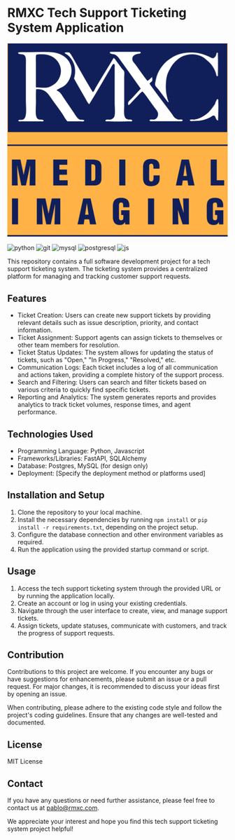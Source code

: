 # RMXC Tech Support Ticketing System Application

<p align="center">
	<img src="https://raw.githubusercontent.com/pablo-git8/rmxc-tsts-app/main/images/RMXCLogoORG.jpg" alt="400" width="600"/>
</p>

![python](https://img.shields.io/badge/Python-3776AB?style=for-the-badge&logo=python&logoColor=white)
![git](https://img.shields.io/badge/GIT-E44C30?style=for-the-badge&logo=git&logoColor=white)
![mysql](https://img.shields.io/badge/MySQL-00000F?style=for-the-badge&logo=mysql&logoColor=white)
![postgresql](https://img.shields.io/badge/PostgreSQL-316192?style=for-the-badge&logo=postgresql&logoColor=white)
![js](https://img.shields.io/badge/JavaScript-323330?style=for-the-badge&logo=javascript&logoColor=F7DF1E)

This repository contains a full software development project for a tech support ticketing system. The ticketing system provides a centralized platform for managing and tracking customer support requests.

## Features

- Ticket Creation: Users can create new support tickets by providing relevant details such as issue description, priority, and contact information.
- Ticket Assignment: Support agents can assign tickets to themselves or other team members for resolution.
- Ticket Status Updates: The system allows for updating the status of tickets, such as "Open," "In Progress," "Resolved," etc.
- Communication Logs: Each ticket includes a log of all communication and actions taken, providing a complete history of the support process.
- Search and Filtering: Users can search and filter tickets based on various criteria to quickly find specific tickets.
- Reporting and Analytics: The system generates reports and provides analytics to track ticket volumes, response times, and agent performance.

## Technologies Used

- Programming Language: Python, Javascript
- Frameworks/Libraries: FastAPI, SQLAlchemy
- Database: Postgres, MySQL (for design only)
- Deployment: [Specify the deployment method or platforms used]

## Installation and Setup

1. Clone the repository to your local machine.
2. Install the necessary dependencies by running `npm install` or `pip install -r requirements.txt`, depending on the project setup.
3. Configure the database connection and other environment variables as required.
4. Run the application using the provided startup command or script.

## Usage

1. Access the tech support ticketing system through the provided URL or by running the application locally.
2. Create an account or log in using your existing credentials.
3. Navigate through the user interface to create, view, and manage support tickets.
4. Assign tickets, update statuses, communicate with customers, and track the progress of support requests.

## Contribution

Contributions to this project are welcome. If you encounter any bugs or have suggestions for enhancements, please submit an issue or a pull request. For major changes, it is recommended to discuss your ideas first by opening an issue.

When contributing, please adhere to the existing code style and follow the project's coding guidelines. Ensure that any changes are well-tested and documented.

## License

MIT License

## Contact

If you have any questions or need further assistance, please feel free to contact us at pablo@rmxc.com.

We appreciate your interest and hope you find this tech support ticketing system project helpful!

